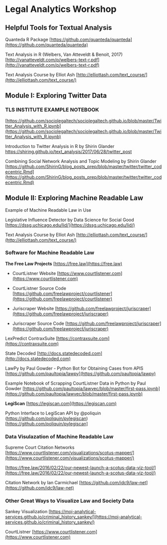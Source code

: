 # Legal Analytics Workshop

## Helpful Tools for Textual Analysis

Quanteda R Package
[https://github.com/quanteda/quanteda](https://github.com/quanteda/quanteda)

Text Analysis in R (Welbers, Van Atteveldt & Benoit, 2017)
[http://vanatteveldt.com/p/welbers-text-r.pdf](http://vanatteveldt.com/p/welbers-text-r.pdf)

Text Analysis Course by Elliot Ash
[http://elliottash.com/text_course/](http://elliottash.com/text_course/)

## Module I: Exploring Twitter Data

### **TLS INSTITUTE EXAMPLE NOTEBOOK**

[https://github.com/sociolegaltech/sociolegaltech.github.io/blob/master/Twitter_Analysis_with_R.ipynb](https://github.com/sociolegaltech/sociolegaltech.github.io/blob/master/Twitter_Analysis_with_R.ipynb)

Introduction to Twitter Analysis in R by Shirin Glander
https://shiring.github.io/text_analysis/2017/06/28/twitter_post

Combining Social Network Analysis and Topic Modeling by Shirin Glander
[https://github.com/ShirinG/blog_posts_prep/blob/master/twitter/twitter_codecentric.Rmd](https://github.com/ShirinG/blog_posts_prep/blob/master/twitter/twitter_codecentric.Rmd)

## Module II: Exploring Machine Readable Law

Example of Machine Readable Law in Use

Legislative Influence Detector by Data Science for Social Good
[https://dssg.uchicago.edu/lid/](https://dssg.uchicago.edu/lid/)

Text Analysis Course by Elliot Ash
[http://elliottash.com/text_course/](http://elliottash.com/text_course/)

### Software for Machine Readable Law

**The Free Law Projects**
[https://free.law](https://free.law)

* CourtListner Website
[https://www.courtlistener.com](https://www.courtlistener.com)

* CourtListner Source Code
[https://github.com/freelawproject/courtlistener](https://github.com/freelawproject/courtlistener)

* Juriscraper Website
[https://github.com/freelawproject/juriscraper](https://github.com/freelawproject/juriscraper)

* Juriscraper Source Code
[https://github.com/freelawproject/juriscraper](https://github.com/freelawproject/juriscraper)

LexPredict ContraxSuite
[https://contraxsuite.com](https://contraxsuite.com)

State Decoded
[http://docs.statedecoded.com](http://docs.statedecoded.com)

LawPy by Paul Gowder - Python Bot for Obtaining Cases from APIS
[https://github.com/paultopia/lawpy](https://github.com/paultopia/lawpy)

Example Notebook of Scrapping CourtListner Data in Python by Paul Gowder
[https://github.com/paultopia/lawvec/blob/master/first-pass.ipynb](https://github.com/paultopia/lawvec/blob/master/first-pass.ipynb)

**LegiScan**
[https://legiscan.com](https://legiscan.com)

Python Interface to LegiScan API by @poliquin
(https://github.com/poliquin/pylegiscan)[https://github.com/poliquin/pylegiscan]

### Data Visulazation of Machine Readable Law

Supreme Court Citation Networks
[https://www.courtlistener.com/visualizations/scotus-mapper/](https://www.courtlistener.com/visualizations/scotus-mapper/)

[https://free.law/2016/02/22/our-newest-launch-a-scotus-data-viz-tool/](https://free.law/2016/02/22/our-newest-launch-a-scotus-data-viz-tool/)

Citation Network by Ian Carmichael
[https://github.com/idc9/law-net](https://github.com/idc9/law-net)

### Other Great Ways to Visualize Law and Society Data

Sankey Visualization
[https://moj-analytical-services.github.io/criminal_history_sankey/](https://moj-analytical-services.github.io/criminal_history_sankey/)

CourtListner
[https://www.courtlistener.com](https://www.courtlistener.com)
